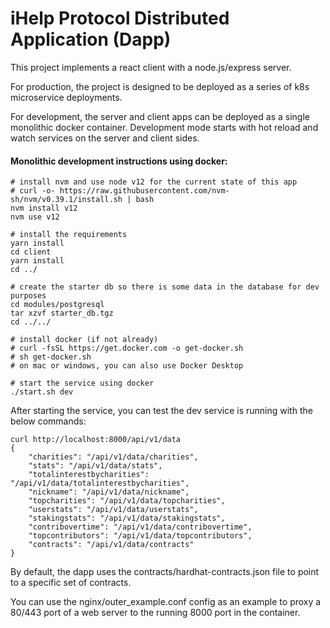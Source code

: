 # iHelp Protocol Distributed Application (Dapp)

This  project implements a react client with a node.js/express server.

For production, the project is designed to be deployed as a series of k8s microservice deployments.

For development, the server and client apps can be deployed as a single monolithic docker container. Development mode starts with hot reload and watch services on the server and client sides.

#### Monolithic development instructions using docker:

```
# install nvm and use node v12 for the current state of this app
# curl -o- https://raw.githubusercontent.com/nvm-sh/nvm/v0.39.1/install.sh | bash
nvm install v12
nvm use v12

# install the requirements
yarn install
cd client
yarn install
cd ../

# create the starter db so there is some data in the database for dev purposes
cd modules/postgresql
tar xzvf starter_db.tgz
cd ../../

# install docker (if not already)
# curl -fsSL https://get.docker.com -o get-docker.sh
# sh get-docker.sh
# on mac or windows, you can also use Docker Desktop

# start the service using docker
./start.sh dev
```

After starting the service, you can test the dev service is running with the below commands:

```
curl http://localhost:8000/api/v1/data
{
    "charities": "/api/v1/data/charities",
    "stats": "/api/v1/data/stats",
    "totalinterestbycharities": "/api/v1/data/totalinterestbycharities",
    "nickname": "/api/v1/data/nickname",
    "topcharities": "/api/v1/data/topcharities",
    "userstats": "/api/v1/data/userstats",
    "stakingstats": "/api/v1/data/stakingstats",
    "contribovertime": "/api/v1/data/contribovertime",
    "topcontributors": "/api/v1/data/topcontributors",
    "contracts": "/api/v1/data/contracts"
}
```

By default, the dapp uses the contracts/hardhat-contracts.json file to point to a specific set of contracts.

You can use the nginx/outer_example.conf config as an example to proxy a 80/443 port of a web server to the running 8000 port in the container.
